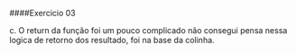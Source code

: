 ####Exercicio 03

c. O return da função foi um pouco complicado não consegui pensa nessa logica de retorno dos resultado, foi na base da colinha. 

